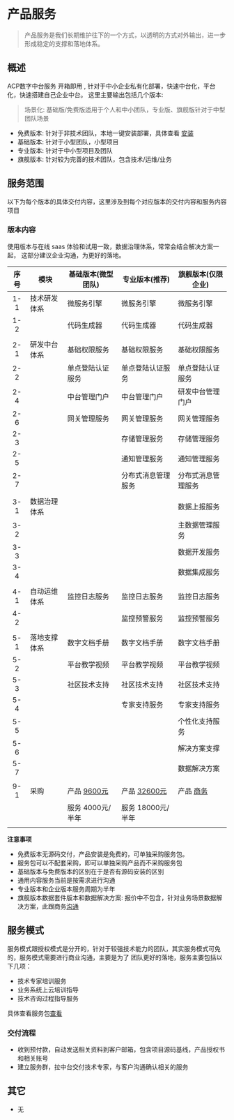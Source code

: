 # 产品服务

> 产品服务是我们长期维护往下的一个方式，以透明的方式对外输出，进一步形成稳定的支撑和落地体系。

## 概述

ACP数字中台服务 开箱即用 , 针对于中小企业私有化部署，快速中台化，平台化，快速搭建自己企业中台。
这里主要输出包括几个版本:

> 场景化: 基础版/免费版适用于个人和中小团队，专业版、旗舰版针对于中型团队场景

- 免费版本: 针对于非技术团队，本地一键安装部署，具体查看 [安装](/operation/81_install/)
- 基础版本: 针对于小型团队，小型项目
- 专业版本: 针对于中小型项目及团队
- 旗舰版本: 针对较为完善的技术团队，包含技术/运维/业务


## 服务范围

以下为每个版本的具体交付内容，这里涉及到每个对应版本的交付内容和服务内容项目

### 版本内容

使用版本与在线 saas 体验和试用一致，数据治理体系，常常会结合解决方案一起，
这部分建议企业沟通，为更好的落地。

| 序号 | 模块         | 基础版本(微型团队)     | 专业版本(推荐)          | 旗舰版本(仅限企业)   |
|:----:|--------------|------------------------|-------------------------|----------------------|
| 1-1  | 技术研发体系 | 微服务引擎             | 微服务引擎              | 微服务引擎           |
| 1-2  |              | 代码生成器             | 代码生成器              | 代码生成器           |
|      |              |                        |                         |                      |
| 2-1  | 研发中台体系 | 基础权限服务           | 基础权限服务            | 基础权限服务         |
| 2-2  |              | 单点登陆认证服务       | 单点登陆认证服务        | 单点登陆认证服务     |
| 2-4  |              | 中台管理门户           | 中台管理门户            | 研发中台管理门户     |
| 2-6  |              | 网关管理服务           | 网关管理服务            | 网关管理服务         |
| 2-3  |              |                        | 存储管理服务            | 存储管理服务         |
| 2-5  |              |                        | 通知管理服务            | 通知管理服务         |
| 2-7  |              |                        | 分布式消息管理服务      | 分布式消息管理服务   |
|      |              |                        |                         |                      |
| 3-1  | 数据治理体系 |                        |                         | 数据上报服务         |
| 3-2  |              |                        |                         | 主数据管理服务       |
| 3-3  |              |                        |                         | 数据开发服务         |
| 3-4  |              |                        |                         | 数据集成服务         |
|      |              |                        |                         |                      |
| 4-1  | 自动运维体系 | 监控日志服务           | 监控日志服务            | 监控日志服务         |
| 4-2  |              |                        | 监控预警服务            | 监控预警服务         |
|      |              |                        |                         |                      |
| 5-1  | 落地支撑体系 | 数字文档手册           | 数字文档手册            | 数字文档手册         |
| 5-2  |              | 平台教学视频           | 平台教学视频            | 平台教学视频         |
| 5-3  |              | 社区技术支持           | 社区技术支持            | 社区技术支持         |
| 5-4  |              |                        | 专家支持服务            | 专家支持服务         |
| 5-5  |              |                        |                         | 个性化支持服务       |
| 5-6  |              |                        |                         | 解决方案支撑         |
| 5-7  |              |                        |                         | 数据解决方案         |
|      |              |                        |                         |                      |
| 9-1  | 采购         | 产品 [9600元][base_01] | 产品 [32600元][base_02] | 产品 [商务][base_03] |
|      |              | 服务 4000元/半年       | 服务 18000元/半年       |                      |
|      |              |                        |                         |                      |

[base_00]: http://cloud.linesno.com
[base_01]: ./04_商务沟通.md
[base_01_s]: http://cloud.linesno.com
[base_02]: ./04_商务沟通.md
[base_02_s]: http://cloud.linesno.com
[base_03]: ./04_商务沟通.md
[base_03_s]: http://cloud.linesno.com

**注意事项**

- 免费版本无源码交付，产品安装是免费的，可单独采购服务包。
- 服务包可以不配套采购，即可以单独采购产品而不采购服务包
- 基础版本与免费版本的区别在于是否有源码安装的区别
- 通用内容服务当前是按需求进行沟通
- 专业版本和企业版本服务周期为半年
- 旗舰版本数据套件版本和数据解决方案: 报价中不包含，针对业务场景数据解决方案，此跟商务[沟通](./04_商务沟通.md )

## 服务模式

服务模式跟授权模式是分开的，针对于较强技术能力的团队，其实服务模式可免的，服务模式需要进行商业沟通，主要是为了
团队更好的落地，服务主要包括以下几项：

- 技术专家培训服务
- 业务系统上云培训指导
- 技术咨询过程指导服务

具体查看服务包[查看](./03_%E6%9C%8D%E5%8A%A1%E5%86%85%E5%AE%B9.md)

### 交付流程

- 收到预付款，自动发送相关资料到客户邮箱，包含项目源码基线，产品授权书和相关账号
- 建立服务群，拉中台交付技术专家，与客户沟通确认相关的服务

## 其它

- 无

<style type="css">
.prices_table table{
  th:first-of-type {
      width: 50px;
  }
  th:nth-of-type(2) {
      width: 120px;
  }
}
</style>
